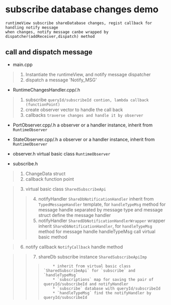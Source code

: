 # subscribe database changes demo

```
runtimeView subscribe shareDatabase changes, regist callback for handling notify message
when changes, notify message canbe wrapped by dispatcher(addReceiver,dispatch) method
```

## call and dispatch message
 * main.cpp
> 1. Instantiate the runtimeView, and notify message dispatcher
> 2. dispatch a message \'Notify_MSG\'

 * RuntimeChangesHandler.cpp/.h
> 1. subscribe `queryId/subscribeId contion, lambda callback (functionPoint)`
> 2. create observer vector to handle the call back
> 3. callbacks `traverse changes and handle it by observer`

 * PortObserver.cpp/.h
 a observer or a handler instance, inherit from `RuntimeObserver`
 * StateObserver.cpp/.h
 a observer or a handler instance, inherit from `RuntimeObserver`
 
 * observer.h
 virtual basic class `RuntimeObserver`
 
 * subscribe.h
> 1. ChangeData struct
> 2. callback function point

> 3. virtual basic class `SharedSubscribeApi`
>>  4. notifyHandler `ShareDbNotificationHandler`
       inherit from `TypedMessageHandler` template, for `handleTypeMsg` method for message handle
	   separated by message type and message struct
       define the message handler
>>  5. notifyHandler `SharedDbNotificationHandlerWrapper` wrapper
       inherit `ShareDbNotificationHandler`, for `handleTypeMsg` method for message handle
       handleTypeMsg call virtual basic method

> 6. notify callback `NotifyCallback`
     handle method

>>  7. shareDb subscribe instance `SharedSubscribeApiImp`
>>>         * inherit from virtual basic class `SharedSubscribeApi` for `subscribe` and `handleTypeMsg`
>>>         * `subscriptions` map for saving the pair of queryId/subscribeId and notifyHandler
>>>         * `subscribe` database with queryId/subscribeId
>>>         * `handleTypeMsg` find the notifyHandler by queryId/subscribeId
 
 
